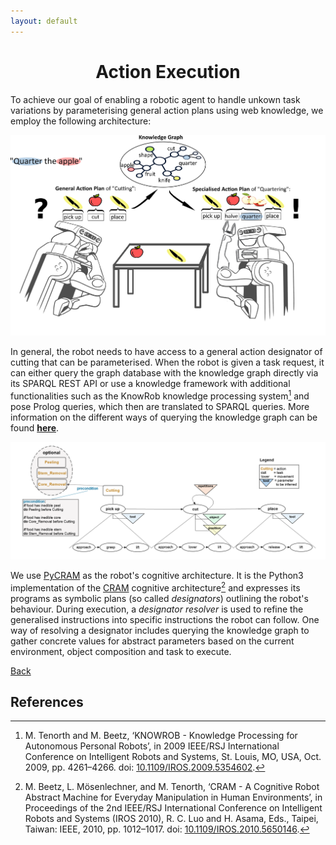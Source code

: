 ```yaml
---
layout: default
---
```


<center><h1> Action Execution</h1></center>

To achieve our goal of enabling a robotic agent to handle unkown task variations by parameterising general action plans using web knowledge, we employ the following architecture:

<p align="center">
  <img src="img/Motivation4.jpg" width="800" alt="Action Plans"/><br>
</p>

In general, the robot needs to have access to a general action designator of cutting that can be parameterised.
When the robot is given a task request, it can either query the graph database with the knowledge graph directly via its SPARQL REST API or use a knowledge framework with additional functionalities such as the KnowRob knowledge processing system[^1] and pose Prolog queries, which then are translated to SPARQL queries.
More information on the different ways of querying the knowledge graph can be found **[here](https://food-ninja.github.io/FoodCutting/OntologyQuery.html)**.

<img src="img/CuttingWithParameters.png" width="800" alt="Parameters"/>

We use [PyCRAM](https://pycram.readthedocs.io/en/latest/index.html) as the robot's cognitive architecture.
It is the Python3 implementation of the [CRAM](https://cram-system.org/) cognitive architecture[^2] and expresses its programs as symbolic plans (so called *designators*) outlining the robot's behaviour.
During execution, a *designator resolver* is used to refine the generalised instructions into specific instructions the robot can follow.
One way of resolving a designator includes querying the knowledge graph to gather concrete values for abstract parameters based on the current environment, object composition and task to execute.

[Back](./index.html)

## References

[^1]: M. Tenorth and M. Beetz, ‘KNOWROB - Knowledge Processing for Autonomous Personal Robots’, in 2009 IEEE/RSJ International Conference on Intelligent Robots and Systems, St. Louis, MO, USA, Oct. 2009, pp. 4261–4266. doi: [10.1109/IROS.2009.5354602](https://doi.org/10.1109/IROS.2009.5354602).
[^2]: M. Beetz, L. Mösenlechner, and M. Tenorth, ‘CRAM - A Cognitive Robot Abstract Machine for Everyday Manipulation in Human Environments’, in Proceedings of the 2nd IEEE/RSJ International Conference on Intelligent Robots and Systems (IROS 2010), R. C. Luo and H. Asama, Eds., Taipei, Taiwan: IEEE, 2010, pp. 1012–1017. doi: [10.1109/IROS.2010.5650146](https://ieeexplore.ieee.org/document/5650146).
